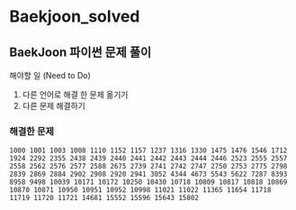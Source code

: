 # Baekjoon_solved
## BaekJoon 파이썬 문제 풀이

해야할 일 (Need to Do)
1. 다른 언어로 해결 한 문제 옮기기
1. 다른 문제 해결하기

### 해결한 문제
``` 1000 1001 1003 1008 1110 1152 1157 1237 1316 1330 1475 1476 1546 1712 1924 2292 2355 2438 2439 2440 2441 2442 2443 2444 2446 2523 2555 2557 2558 2562 2576 2577 2588 2675 2739 2741 2742 2747 2750 2753 2775 2798 2839 2869 2884 2902 2908 2920 2941 3052 4344 4673 5543 5622 7287 8393 8958 9498 10039 10171 10172 10250 10430 10718 10809 10817 10818 10869 10870 10871 10950 10951 10952 10998 11021 11022 11365 11654 11718 11719 11720 11721 14681 15552 15596 15643 15802 ```
